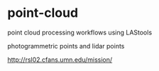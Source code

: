 # point-cloud

point cloud processing workflows using LAStools 

photogrammetric points and lidar points

http://rsl02.cfans.umn.edu/mission/
